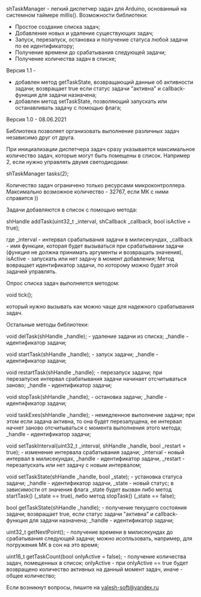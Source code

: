 shTaskManager - легкий диспетчер задач для Arduino, основанный на системном таймере millis(). Возможности библиотеки:

- Простое создание списка задач;
- Добавление новых и удаление существующих задач;
- Запуск, перезапуск, остановка и получение статуса любой задачи по ее идентификатору;
- Получение времени до срабатывания следующей задачи;
- Получение количества задач в списке;

Версия 1.1 - 
+ добавлен метод getTaskState, возвращающий данные об активности задачи; возвращает true если статус задачи "активна" и callback-функция для задачи назначена;
+ добавлен метод setTaskState, позволяющий запускать или останавливать задачу с помощью флага;

Версия 1.0 - 08.06.2021

Библиотека позволяет организовать выполнение различных задач независимо друг от друга. 

При инициализации диспетчера задач сразу указывается максимальное количество задач, которые могут быть помещены в список. Например 2, если нужно управлять двумя светодиодами:

shTaskManager tasks(2);

Количество задач ограничено только ресурсами микроконтроллера. Максимально возможное количество - 32767, если МК с ними справится ))

Задачи добавляются в список с помощью метода:

shHandle addTask(uint32_t _interval, shCallback _callback, bool isActive = true);

где _interval - интервал срабатывания задачи в милисекундах, _callback - имя функции, которая будет вызываться при срабатывании задачи (функция не должна принимать аргументы и возвращать значения), isActive - запускать или нет задачу в момент добавления;
Метод вовращает идентификатор задачи, по которому можно будет этой задачей управлять.

Опрос списка задач выполняется методом:

void tick();

который нужно вызывать как можно чаще для надежного срабатывания задач.

Остальные методы библиотеки:

void delTask(shHandle _handle); - удаление задачи из списка; _handle - идентификатор задачи;

void startTask(shHandle _handle); - запуск задачи; _handle - идентификатор задачи;

void restartTask(shHandle _handle); - перезапуск задачи; при перезапуске интервал срабатывания задачи начинает отсчитываться заново; _handle - идентификатор задачи;

void stopTask(shHandle _handle); - остановка задачи; _handle - идентификатор задачи;

void taskExes(shHandle _handle); - немедленное выполнение задачи; при этом если задача активна, то она будет перезапущена, ее интервал начнет заново отсчитываться с момента выполнения этого метода; _handle - идентификатор задачи;

void setTaskInterval(uint32_t _interval, shHandle _handle, bool _restart = true); - изменение интервала срабатывания задачи; _interval - новый интервал в милисекундах, _handle - идентификатор задачи, _restart - перезапускать или нет задачу с новым интервалом;

void setTaskState(shHandle _handle, bool _state); - установка статуса задачи; _handle - идентификатор задачи, _state - новый статус; в зависимости от значения флага _state будет вызван либо метод startTask() (_state == true), либо метод stopTask() (_state == false);

bool getTaskState(shHandle _handle); - получение текущего состояния задачи; возвращает true, если статус задачи "активна" и callback-функция для задачи назначена; _handle - идентификатор задачи;

uint32_t getNextPoint(); - получение времени в милисекундах до срабатывания следующей задачи; можно исопльзовать, например, для погружения МК в сон на это время;

uint16_t getTaskCount(bool onlyActive = false); - получение количества задач, помещенных в список; onlyActive - при onlyActive == true будет возвращено количество активных на данный момент задач, иначе - общее количество;

Если возникнут вопросы, пишите на valesh-soft@yandex.ru 